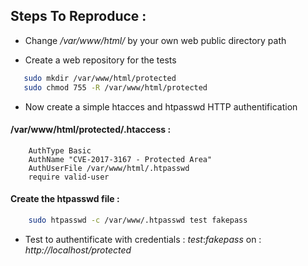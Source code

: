 ## Steps To Reproduce :

- Change */var/www/html/* by your own web public directory path

- Create a web repository for the tests

```bash
   sudo mkdir /var/www/html/protected
   sudo chmod 755 -R /var/www/html/protected
```


- Now create a simple htacces and htpasswd HTTP authentification

#### /var/www/html/protected/.htaccess :

```
	AuthType Basic
	AuthName "CVE-2017-3167 - Protected Area"
	AuthUserFile /var/www/html/.htpasswd
	require valid-user
```


#### Create the htpasswd file :

```bash
	sudo htpasswd -c /var/www/.htpasswd test fakepass
```

- Test to authentificate with credentials : *test*:*fakepass* on : *http://localhost/protected*

